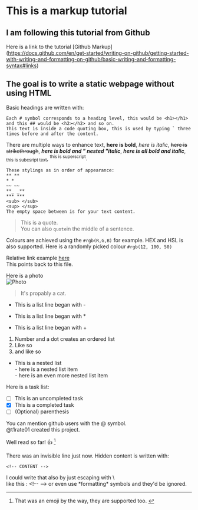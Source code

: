 # This is a markup tutorial  
## I am following this tutorial from Github  
Here is a link to the tutorial [Github Markup]  (https://docs.github.com/en/get-started/writing-on-github/getting-started-with-writing-and-formatting-on-github/basic-writing-and-formatting-syntax#links) 

## The goal is to write a static webpage without using HTML  
    
Basic headings are written with:  
```
Each # symbol corresponds to a heading level, this would be <h1></h1> 
and this ## would be <h2></h2> and so on.  
This text is inside a code quoting box, this is used by typing ` three times before and after the content.
```
  
There are multiple ways to enhance text, **here is bold**, *here is italic*, ~~here is strikethrough~~, **_here is bold and " nested "italic_**, ***here is all bold and italic***, <sub>this is subcsript text</sub>, <sup>this is superscript</sup>.  

```
These stylings as in order of appearance:  
** ** 
* *  
~~ ~~  
**_ _**  
*** ***  
<sub> </sub>  
<sup> </sup>  
The empty space between is for your text content.
```
  
> This is a quote.  
You can also `quote`in the middle of a sentence.

Colours are achieved using the `#rgb(R,G,B)` for example. HEX and HSL is also supported. Here is a randomly picked colour `#rgb(12, 100, 50)`  
  
Relative link example [here](/index.md)  
This points back to this file.

Here is a photo  
![Photo](https://www.japantimes.co.jp/wp-content/uploads/2020/06/np_file_17403-200x200.jpeg)  
> It's propably a cat.

- This is a list line began with -
* This is a list line began with * 
+ This is a list line began with +

1. Number and a dot creates an ordered list  
2. Like so  
3. and like so  
  
* This is a nested list  
         - here is a nested list item  
                    - here is an even more nested list item  
  
Here is a task list:
- [ ] This is an uncompleted task
- [x] This is a completed task
- [ ] \(Optional) parenthesis
  
You can mention github users with the @ symbol.   
@t1rate01 created this project.
  
Well read so far! :+1:  [^1] 

[^1]: That was an emoji by the way, they are supported too. [^2]  
[^2]: That was a footnote  
  
<!-- This line is invisible -->
  
There was an invisible line just now. Hidden content is written with: 
``` 
<!-- CONTENT -->
```

I could write that also by just escaping with \   
like this : <\!-- --> or even use \*formatting\* symbols and they'd be ignored.  
  

  




